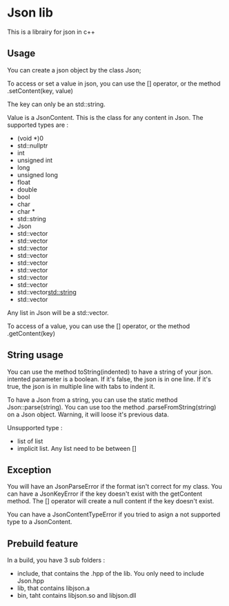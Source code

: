 # Json lib
This is a librairy for json in c++

## Usage
You can create a json object by the class Json;

To access or set a value in json, you can use the [] operator, or the method .setContent(key, value)

The key can only be an std::string.

Value is a JsonContent. This is the class for any content in Json.
The supported types are :
 - (void *)0
 - std::nullptr
 - int
 - unsigned int
 - long
 - unsigned long
 - float
 - double
 - bool
 - char
 - char *
 - std::string
 - Json
 - std::vector<int>
 - std::vector<unsigned int>
 - std::vector<long>
 - std::vector<unsigned long>
 - std::vector<float>
 - std::vector<double>
 - std::vector<bool>
 - std::vector<char>
 - std::vector<std::string>
 - std::vector<Json>

Any list in Json will be a std::vector.

To access of a value, you can use the [] operator, or the method .getContent(key)

## String usage
You can use the method toString(indented) to have a string of your json.
intented parameter is a boolean.
If it's false, the json is in one line.
If it's true, the json is in multiple line with tabs to indent it.

To have a Json from a string, you can use the static method Json::parse(string).
You can use too the method .parseFromString(string) on a Json object. Warning, it will loose it's previous data.

Unsupported type :
 - list of list
 - implicit list. Any list need to be between []

## Exception
You will have an JsonParseError if the format isn't correct for my class.
You can have a JsonKeyError if the key doesn't exist with the getContent method. The [] operator will create a null content if the key doesn't exist.

You can have a JsonContentTypeError if you tried to asign a not supported type to a JsonContent.

## Prebuild feature
In a build, you have 3 sub folders :
- include, that contains the .hpp of the lib. You only need to include Json.hpp
- lib, that contains libjson.a
- bin, taht contains libjson.so and libjson.dll
